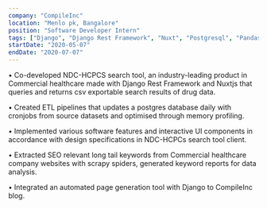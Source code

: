 ```yaml
---
company: "CompileInc"
location: "Menlo pk, Bangalore"
position: "Software Developer Intern"
tags: ["Django", "Django Rest Framework", "Nuxt", "Postgresql", "Pandas"]
startDate: "2020-05-07"
endDate: "2020-07-07"
---
```


• Co-developed NDC-HCPCS search tool, an industry-leading product in Commercial healthcare made with Django Rest Framework and Nuxtjs that queries and returns csv exportable search results of drug data.

• Created ETL pipelines that updates a postgres database daily with cronjobs from source datasets and optimised through memory profiling.

• Implemented various software features and interactive UI components in accordance with design specifications in NDC-HCPCs search tool client.

• Extracted SEO relevant long tail keywords from Commercial healthcare company websites with scrapy spiders, generated keyword reports for data analysis.

• Integrated an automated page generation tool with Django to CompileInc blog.
